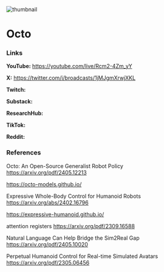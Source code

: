 ![thumbnail](thumbnail.png)

# Octo

### Links

**YouTube:** https://youtube.com/live/Rcm2-4Zm_yY

**X:** https://twitter.com/i/broadcasts/1jMJgmXrwjXKL

**Twitch:**

**Substack:**

**ResearchHub:**

**TikTok:**

**Reddit:**

### References

Octo: An Open-Source Generalist Robot Policy
https://arxiv.org/pdf/2405.12213

https://octo-models.github.io/

Expressive Whole-Body Control for Humanoid Robots
https://arxiv.org/abs/2402.16796

https://expressive-humanoid.github.io/

attention registers
https://arxiv.org/pdf/2309.16588

Natural Language Can Help Bridge the Sim2Real Gap
https://arxiv.org/pdf/2405.10020

Perpetual Humanoid Control for Real-time Simulated Avatars
https://arxiv.org/pdf/2305.06456
